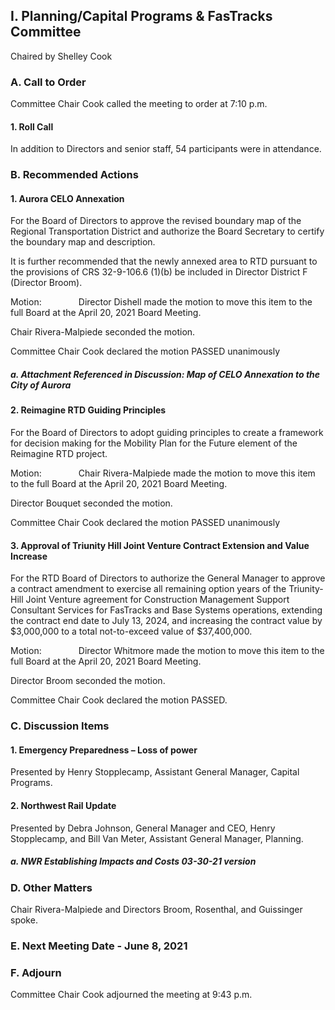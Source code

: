 ## I. Planning/Capital Programs & FasTracks Committee

Chaired by Shelley Cook

### A. Call to Order

Committee Chair Cook called the meeting to order at 7:10 p.m.

#### 1. Roll Call

In addition to Directors and senior staff, 54 participants were in attendance.

### B. Recommended Actions

#### 1. Aurora CELO Annexation

For the Board of Directors to approve the revised boundary map of the Regional Transportation District and authorize the Board Secretary to certify the boundary map and description.

It is further recommended that the newly annexed area to RTD pursuant to the provisions of CRS 32-9-106.6 (1)(b) be included in Director District F (Director Broom).

Motion:               Director Dishell made the motion to move this item to the full Board at the April 20, 2021 Board Meeting.

Chair Rivera-Malpiede seconded the motion.

Committee Chair Cook declared the motion PASSED unanimously

##### a. Attachment Referenced in Discussion: Map of CELO Annexation to the City of Aurora

#### 2. Reimagine RTD Guiding Principles

For the Board of Directors to adopt guiding principles to create a framework for decision making for the Mobility Plan for the Future element of the Reimagine RTD project.

Motion:               Chair Rivera-Malpiede made the motion to move this item to the full Board at the April 20, 2021 Board Meeting.

Director Bouquet seconded the motion.

Committee Chair Cook declared the motion PASSED unanimously

#### 3. Approval of Triunity Hill Joint Venture Contract Extension and Value Increase

For the RTD Board of Directors to authorize the General Manager to approve a contract amendment to exercise all remaining option years of the Triunity-Hill Joint Venture agreement for Construction Management Support Consultant Services for FasTracks and Base Systems operations, extending the contract end date to July 13, 2024, and increasing the contract value by $3,000,000 to a total not-to-exceed value of $37,400,000.

Motion:               Director Whitmore made the motion to move this item to the full Board at the April 20, 2021 Board Meeting.

Director Broom seconded the motion.

Committee Chair Cook declared the motion PASSED.

### C. Discussion Items

#### 1. Emergency Preparedness – Loss of power

Presented by Henry Stopplecamp, Assistant General Manager, Capital Programs.

#### 2. Northwest Rail Update

Presented by Debra Johnson, General Manager and CEO, Henry Stopplecamp, and Bill Van Meter, Assistant General Manager, Planning.

##### a. NWR Establishing Impacts and Costs 03-30-21 version

### D. Other Matters

Chair Rivera-Malpiede and Directors Broom, Rosenthal, and Guissinger spoke.

### E. Next Meeting Date - June 8, 2021

### F. Adjourn

Committee Chair Cook adjourned the meeting at 9:43 p.m.